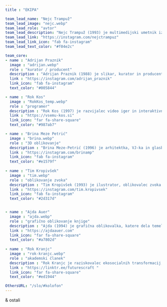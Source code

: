 ```yaml
---
title : "EKIPA"

team_lead_name: "Nejc Trampuž"
team_lead_image: "nejc.webp"
team_lead_role: "avtor"
team_lead_description: "Nejc Trampuž (1993) je multimedijski umetnik iz Slovenije, ki je diplomiral s pohvalo (Cum Laude) in prejel nagrado ALUO za magistrski študij fotografije na Akademiji za likovno umetnost in oblikovanje v Ljubljani. V zadnjih petih letih je aktivno vključen v okoljske in ekološke projekte, od leta 2019 pa je tudi aktivist v gibanju Mladi za podnebno pravičnost. Njegovo priljubljeno izrazno sredstvo je kolaž v kombinaciji z različnimi sodobnimi tehnologijami, mediji in pristopi. Trampuž je imel več deset samostojnih in skupinskih razstav v Sloveniji in tujini ter prejel več nagrad za svoje delo."
team_lead_link: "https://instagram.com/nejctrampuz"
team_lead_link_icon: "fab fa-instagram"
team_lead_text_color: "#f04e2c"

team_core:
- name : "Adrijan Praznik"
  image : "adrijan.webp"
  role : "kurator / producent"
  description : "Adrijan Praznik (1988) je slikar, kurator in producent. Svoja dela je predstavil na številnih razstavah, med drugim na razstavi Čas brez nedolžnosti v Moderni galeriji (SI) in na umetniškem sejmu viennacontemporary (AT). Deluje kot umetniški vodja Galerije Simulaker v Novem mestu ter kot kurator in producent pri projektu konS."
  link : "https://instagram.com/adrijan_praznik"
  link_icon: "fab fa-instagram"
  text_color: "#005844"

- name : "Rok Kos"
  image : "RokKos_temp.webp"
  role : "programer"
  description : "Rok Kos (1997) je razvijalec video iger in interaktivnih doživetij. Po končanem študiju interdisciplinarnega računalništva na Fakulteti za računalništvo in informatiko se je zaposlil v globalnem podjetju Outfit7, kjer je razvijal mobilne igre z več milijardami prenosov. Hkrati razvija lastne projekte, ki vključujejo robotiko, računalništvo in 3D-tiskanje."
  link : "https://vsemu-kos.si"
  link_icon: "far fa-share-square"
  text_color: "#987ab7"

- name : "Brina Meze Petrić"
  image : "brina.webp"
  role : "3D oblikovanje"
  description : "Brina Meze-Petrić (1996) je arhitektka, VJ-ka in glasbenica. Svoje izobraževanje je zaključila na Akademie der bildenden Künste Wien (AT), smer Arhitektura. Oblikovno se najpogosteje izraža s 3D modeliranjem, videom, stripi, infografiko in kolaži."
  link : "https://instagram.com/brinamp"
  link_icon: "fab fa-instagram"
  text_color: "#e1579f"
            
- name : "Tim Kropivšek"
  image : "tim.webp"
  role : "oblikovanje zvoka"
  description : "Tim Kropivšek (1993) je ilustrator, oblikovalec zvoka in glasbenik. Njegova dela so največkrat interaktivna in komentirajo današnjo družbo, človeško psiho, ter podnebno nepravičnost. Kropivšek trenutno zaključuje magistrski študij na ALUO."
  link : "https://instagram.com/tim.kropivsek"
  link_icon: "fab fa-instagram"
  text_color: "#2d317d"


- name : "Ajda Auer"
  image : "ajda.webp"
  role : "grafično oblikovanje knjige"
  description : "Ajda (1994) je grafična oblikovalka, katere dela temeljijo na privlačnih tipografijah in barvnih kombinacijah. Diplomirala je iz vizualnih komunikacij na Fakulteti za dizajn (Ljubljana), študirala grafično umetnost na Akademiji za likovno umetnost v Latviji in nadaljevala magistrski študij na ALUO."
  link : "https://ajdaauer.com"
  link_icon: "far fa-share-square"
  text_color: "#a7802d"
            
- name : "Rok Kranjc"
  image : "rok-kranjc.webp"
  role : "akademski članek"
  description : "Rok Kranjc je raziskovalec ekosocialnih transformacij, dizajner in prevajalec. Je ustanovitelj Futurescrafta, raziskovalnega in dizajn studia za izkustvene prihodnosti, generativne igre in druge oblike ukvarjanja z alternativnimi ekonomijami."
  link : "https://linktr.ee/futurescraft "
  link_icon: "far fa-share-square"
  text_color: "#ed1944"

OthersURL: "/slo/#kolofon"
---
```


& ostali